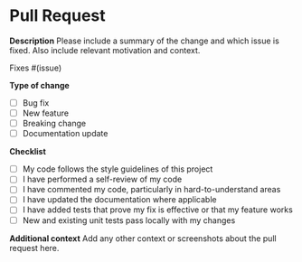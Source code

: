 # Pull Request

**Description**
Please include a summary of the change and which issue is fixed. Also include relevant motivation and context.

Fixes #(issue)

**Type of change**
- [ ] Bug fix
- [ ] New feature
- [ ] Breaking change
- [ ] Documentation update

**Checklist**
- [ ] My code follows the style guidelines of this project
- [ ] I have performed a self-review of my code
- [ ] I have commented my code, particularly in hard-to-understand areas
- [ ] I have updated the documentation where applicable
- [ ] I have added tests that prove my fix is effective or that my feature works
- [ ] New and existing unit tests pass locally with my changes

**Additional context**
Add any other context or screenshots about the pull request here.
